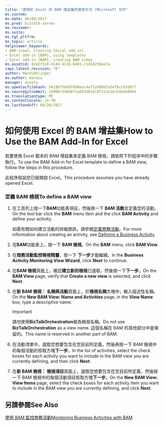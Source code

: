```yaml
---
title: "適用於 Excel 的 BAM 增益集的使用方式 |Microsoft 文件"
ms.custom: 
ms.date: 06/08/2017
ms.prod: biztalk-server
ms.reviewer: 
ms.suite: 
ms.tgt_pltfrm: 
ms.topic: article
helpviewer_keywords:
- BAM views, creating [Excel add-in]
- Excel add-in [BAM], using templates
- Excel add-in [BAM], creating BAM views
ms.assetid: 8242f3c0-b14d-411b-b401-c1d18258ee7a
caps.latest.revision: "6"
author: MandiOhlinger
ms.author: mandia
manager: anneta
ms.openlocfilehash: 5419bf5b68f890eac4a752d80dfa34f8cc83d077
ms.sourcegitcommit: cb908c540d8f1a692d01dc8f313e16cb4b4e696d
ms.translationtype: MT
ms.contentlocale: zh-TW
ms.lasthandoff: 09/20/2017
---
```

# <a name="how-to-use-the-bam-add-in-for-excel"></a><span data-ttu-id="a821c-102">如何使用 Excel 的 BAM 增益集</span><span class="sxs-lookup"><span data-stu-id="a821c-102">How to Use the BAM Add-In for Excel</span></span>
<span data-ttu-id="a821c-103">若要使用 Excel 範本的 BAM 增益集來定義 BAM 檢視，請依照下列程序中的步驟執行。</span><span class="sxs-lookup"><span data-stu-id="a821c-103">To use the BAM Add-in for Excel template to define a BAM view, follow the steps in this procedure.</span></span>  
  
 <span data-ttu-id="a821c-104">此程序假設您已經開啟 Excel。</span><span class="sxs-lookup"><span data-stu-id="a821c-104">This procedure assumes you have already opened Excel.</span></span>  
  
### <a name="to-define-a-bam-view"></a><span data-ttu-id="a821c-105">定義 BAM 檢視</span><span class="sxs-lookup"><span data-stu-id="a821c-105">To define a BAM view</span></span>  
  
1.  <span data-ttu-id="a821c-106">在工具列上按一下**BAM**功能表項目，然後按一下  **BAM 活動**並定義您的活動。</span><span class="sxs-lookup"><span data-stu-id="a821c-106">On the tool bar click the **BAM** menu item and the click **BAM Activity** and define your activity.</span></span>  
  
     <span data-ttu-id="a821c-107">如需有關如何建立活動的詳細資訊，請參閱[定義商務活動](../core/how-to-define-a-business-activity.md)。</span><span class="sxs-lookup"><span data-stu-id="a821c-107">For more information about creating an activity, see [Defining a Business Activity](../core/how-to-define-a-business-activity.md).</span></span>  
  
2.  <span data-ttu-id="a821c-108">在**BAM**功能表上，按一下  **BAM 檢視**。</span><span class="sxs-lookup"><span data-stu-id="a821c-108">On the **BAM** menu, click **BAM View**.</span></span>  
  
3.  <span data-ttu-id="a821c-109">在**商務活動監控檢視精靈**，按一下 **下一步**才能繼續。</span><span class="sxs-lookup"><span data-stu-id="a821c-109">In the **Business Activity Monitoring View Wizard**, click **Next** to continue.</span></span>  
  
4.  <span data-ttu-id="a821c-110">在**BAM 檢視**頁面上，確認**建立新的檢視**已選取，然後按一下**下一步**。</span><span class="sxs-lookup"><span data-stu-id="a821c-110">On the **BAM View** page, verify that **Create a new view** is selected, and click **Next**.</span></span>  
  
5.  <span data-ttu-id="a821c-111">在**新 BAM 檢視： 名稱與活動**頁面上，於**檢視名稱**方塊中，輸入描述性名稱。</span><span class="sxs-lookup"><span data-stu-id="a821c-111">On the **New BAM View: Name and Activities** page, in the **View Name** box, type a descriptive name.</span></span>  
  
    > [!IMPORTANT]
    >  <span data-ttu-id="a821c-112">請勿使用**BizTalkOrchestration**做為檢視名稱。</span><span class="sxs-lookup"><span data-stu-id="a821c-112">Do not use **BizTalkOrchestration** as a view name.</span></span> <span data-ttu-id="a821c-113">這個名稱在 BAM 的其他部分中是保留的。</span><span class="sxs-lookup"><span data-stu-id="a821c-113">This name is reserved in another part of BAM.</span></span>  
  
6.  <span data-ttu-id="a821c-114">在活動清單中，選取您想要包含在您目前所定義，然後再按一下 BAM 檢視中的每個活動的核取方塊**下一步**。</span><span class="sxs-lookup"><span data-stu-id="a821c-114">In the list of activities, select the check boxes for each activity you want to include in the BAM view you are currently defining, and then click **Next**.</span></span>  
  
7.  <span data-ttu-id="a821c-115">在**新 BAM 檢視： 檢視項目**頁面上，選取您想要包含在您目前所定義，然後按一下 BAM 檢視中的每個活動項目核取方塊**下一步**。</span><span class="sxs-lookup"><span data-stu-id="a821c-115">On the **New BAM View: View Items** page, select the check boxes for each activity item you want to include in the BAM view you are currently defining, and click **Next**.</span></span>  
  
## <a name="see-also"></a><span data-ttu-id="a821c-116">另請參閱</span><span class="sxs-lookup"><span data-stu-id="a821c-116">See Also</span></span>  
 [<span data-ttu-id="a821c-117">使用 BAM 監控商務活動</span><span class="sxs-lookup"><span data-stu-id="a821c-117">Monitoring Business Activities with BAM</span></span>](../core/monitoring-business-activities-with-bam.md)